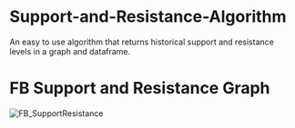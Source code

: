 # Support-and-Resistance-Algorithm
An easy to use algorithm that returns historical support and resistance levels in a graph and dataframe.

# FB Support and Resistance Graph
![FB_SupportResistance](https://user-images.githubusercontent.com/30024311/62507945-ca755d00-b7ba-11e9-99ed-99ee9b923e85.png)
